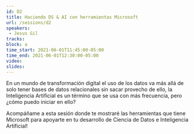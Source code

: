 ```yaml
---
id: D2
title: Haciendo DS & AI con herramientas Microsoft
url: /sessions/d2
speakers:
 - Jesus Gil 
tracks:
block: a
time_start: 2021-06-01T11:45:00-05:00
time_end: 2021-06-01T12:30:00-05:00
video:
slides:
---
```


En un mundo de transformación digital el uso de los datos va más allá de solo tener bases de datos relacionales sin sacar provecho de ello, la Inteligencia Artificial es un término que se usa con más frecuencia, pero ¿cómo puedo iniciar en ello?

Acompáñame a esta sesión donde te mostraré las herramientas que tiene Microsoft para apoyarte en tu desarrollo de Ciencia de Datos e Inteligencia Artificial!



